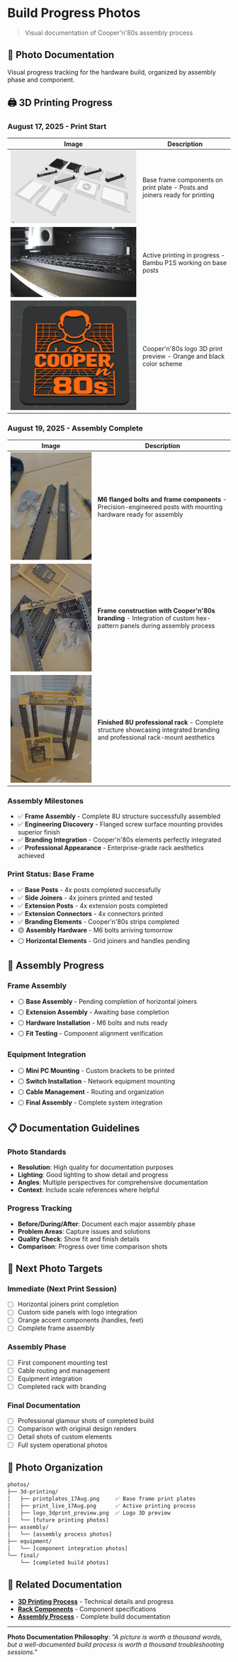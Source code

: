 # Build Progress Photos

> Visual documentation of Cooper'n'80s assembly process

## 📸 Photo Documentation

Visual progress tracking for the hardware build, organized by assembly phase and component.

## 🖨️ 3D Printing Progress

### August 17, 2025 - Print Start

| Image | Description |
|-------|-------------|
| ![Print Plates](printplates_17Aug.png) | Base frame components on print plate - Posts and joiners ready for printing |
| ![Live Print](print_live_17Aug.png) | Active printing in progress - Bambu P1S working on base posts |
| ![Logo Preview](logo_3dprint_preview.png) | Cooper'n'80s logo 3D print preview - Orange and black color scheme |

### August 19, 2025 - Assembly Complete

| Image | Description |
|-------|-------------|
| ![Hardware Preparation](assembly_01.png) | **M6 flanged bolts and frame components** - Precision-engineered posts with mounting hardware ready for assembly |
| ![Assembly in Progress](assembly_02.png) | **Frame construction with Cooper'n'80s branding** - Integration of custom hex-pattern panels during assembly process |
| ![Complete Rack Structure](assembly_03.png) | **Finished 8U professional rack** - Complete structure showcasing integrated branding and professional rack-mount aesthetics |

### Assembly Milestones
- ✅ **Frame Assembly** - Complete 8U structure successfully assembled
- ✅ **Engineering Discovery** - Flanged screw surface mounting provides superior finish
- ✅ **Branding Integration** - Cooper'n'80s elements perfectly integrated
- ✅ **Professional Appearance** - Enterprise-grade rack aesthetics achieved

### Print Status: Base Frame
- ✅ **Base Posts** - 4x posts completed successfully
- ✅ **Side Joiners** - 4x joiners printed and tested
- ✅ **Extension Posts** - 4x extension posts completed
- ✅ **Extension Connectors** - 4x connectors printed
- ✅ **Branding Elements** - Cooper'n'80s strips completed
- 🟡 **Assembly Hardware** - M6 bolts arriving tomorrow
- ⚪ **Horizontal Elements** - Grid joiners and handles pending

## 🔧 Assembly Progress

### Frame Assembly
- ⚪ **Base Assembly** - Pending completion of horizontal joiners
- ⚪ **Extension Assembly** - Awaiting base completion
- ⚪ **Hardware Installation** - M6 bolts and nuts ready
- ⚪ **Fit Testing** - Component alignment verification

### Equipment Integration
- ⚪ **Mini PC Mounting** - Custom brackets to be printed
- ⚪ **Switch Installation** - Network equipment mounting
- ⚪ **Cable Management** - Routing and organization
- ⚪ **Final Assembly** - Complete system integration

## 📋 Documentation Guidelines

### Photo Standards
- **Resolution**: High quality for documentation purposes
- **Lighting**: Good lighting to show detail and progress
- **Angles**: Multiple perspectives for comprehensive documentation
- **Context**: Include scale references where helpful

### Progress Tracking
- **Before/During/After**: Document each major assembly phase
- **Problem Areas**: Capture issues and solutions
- **Quality Check**: Show fit and finish details
- **Comparison**: Progress over time comparison shots

## 🎯 Next Photo Targets

### Immediate (Next Print Session)
- [ ] Horizontal joiners print completion
- [ ] Custom side panels with logo integration
- [ ] Orange accent components (handles, feet)
- [ ] Complete frame assembly

### Assembly Phase
- [ ] First component mounting test
- [ ] Cable routing and management
- [ ] Equipment integration
- [ ] Completed rack with branding

### Final Documentation
- [ ] Professional glamour shots of completed build
- [ ] Comparison with original design renders
- [ ] Detail shots of custom elements
- [ ] Full system operational photos

## 📁 Photo Organization

```
photos/
├── 3d-printing/
│   ├── printplates_17Aug.png     ✅ Base frame print plates
│   ├── print_live_17Aug.png      ✅ Active printing process
│   ├── logo_3dprint_preview.png  ✅ Logo 3D preview
│   └── [future printing photos]
├── assembly/
│   └── [assembly process photos]
├── equipment/
│   └── [component integration photos]
└── final/
    └── [completed build photos]
```

## 🔗 Related Documentation

- **[3D Printing Process](../3d-printing.md)** - Technical details and progress
- **[Rack Components](../../components/rack.md)** - Component specifications
- **[Assembly Process](../)** - Complete build documentation

---

**Photo Documentation Philosophy**: *"A picture is worth a thousand words, but a well-documented build process is worth a thousand troubleshooting sessions."*